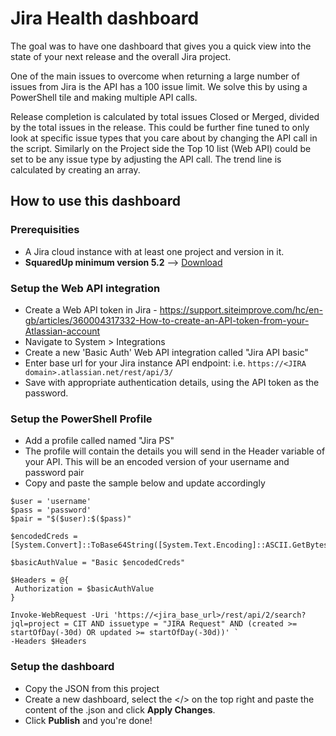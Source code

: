 # Jira Health dashboard

The goal was to have one dashboard that gives you a quick view into the state of your next release and the overall Jira project.

One of the main issues to overcome when returning a large number of issues from Jira is the API has a 100 issue limit. We solve this by using a PowerShell tile and making multiple API calls.

Release completion is calculated by total issues Closed or Merged, divided by the total issues in the release. This could be further fine tuned to only look at specific issue types that you care about by changing the API call in the script.
Similarly on the Project side the Top 10 list (Web API) could be set to be any issue type by adjusting the API call.
The trend line is calculated by creating an array.

## How to use this dashboard

### Prerequisities
- A Jira cloud instance with at least one project and version in it.
- **SquaredUp minimum version 5.2** --> [Download](https://download.squaredup.com/)

### Setup the Web API integration
- Create a Web API token in Jira - https://support.siteimprove.com/hc/en-gb/articles/360004317332-How-to-create-an-API-token-from-your-Atlassian-account
- Navigate to System > Integrations
- Create a new 'Basic Auth' Web API integration called "Jira API basic"
- Enter base url for your Jira instance API endpoint: i.e. `https://<JIRA domain>.atlassian.net/rest/api/3/`
- Save with appropriate authentication details, using the API token as the password.

### Setup the PowerShell Profile
- Add a profile called named "Jira PS"
- The profile will contain the details you will send in the Header variable of your API. This will be an encoded version of your username and password pair
- Copy and paste the sample below and update accordingly
```
$user = 'username'
$pass = 'password'
$pair = "$($user):$($pass)"

$encodedCreds = [System.Convert]::ToBase64String([System.Text.Encoding]::ASCII.GetBytes($pair))

$basicAuthValue = "Basic $encodedCreds"

$Headers = @{
 Authorization = $basicAuthValue
}

Invoke-WebRequest -Uri 'https://<jira_base_url>/rest/api/2/search?jql=project = CIT AND issuetype = "JIRA Request" AND (created >= startOfDay(-30d) OR updated >= startOfDay(-30d))' `
-Headers $Headers
```

### Setup the dashboard
- Copy the JSON from this project
- Create a new dashboard, select the </> on the top right and paste the content of the .json and click **Apply Changes**.
- Click **Publish** and you're done!
